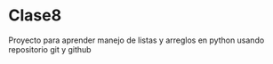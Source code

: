 # Clase8
Proyecto para aprender manejo de listas y arreglos en python usando repositorio git y github
